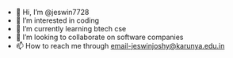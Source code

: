 - 👋 Hi, I’m @jeswin7728
- 👀 I’m interested in coding
- 🌱 I’m currently learning btech cse
- 💞️ I’m looking to collaborate on software companies
- 📫 How to reach me through email-jeswinjoshy@karunya.edu.in
